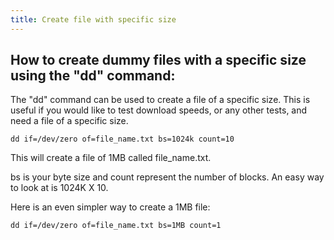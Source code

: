 ```yaml
---
title: Create file with specific size
---
```


## How to create dummy files with a specific size using the "dd" command:

The "dd" command can be used to create a file of a specific size. This is useful if you would like to test download speeds, or any other tests, and need a file of a specific size.

```
dd if=/dev/zero of=file_name.txt bs=1024k count=10
```

This will create a file of 1MB called file_name.txt.

bs is your byte size and count represent the number of blocks. An easy way to look at is 1024K X 10.

Here is an even simpler way to create a 1MB file:

```
dd if=/dev/zero of=file_name.txt bs=1MB count=1
```
